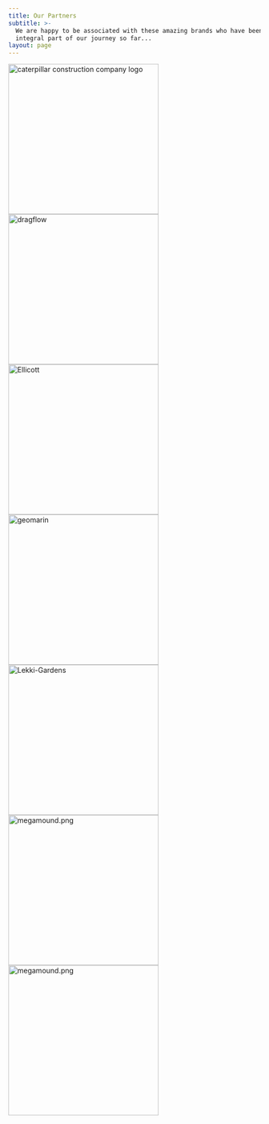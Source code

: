 ```yaml
---
title: Our Partners
subtitle: >-
  We are happy to be associated with these amazing brands who have been an
  integral part of our journey so far...
layout: page
---
```

<img src="https://fitzpatricks.netlify.app/images/CAT.png" alt="caterpillar construction company logo" width="300px"/>
<img src="https://preview--fitzpatrick-0d09c.stackbit.dev/images/dragflow.png" alt="dragflow" width="300px"/>
<img src="https://preview--fitzpatrick-0d09c.stackbit.dev/images/Ellicott.jpg" alt="Ellicott" width="300px"/>
<img src="https://preview--fitzpatrick-0d09c.stackbit.dev/images/geomarin.png" alt="geomarin" width="300px"/>
<img src="https://preview--fitzpatrick-0d09c.stackbit.dev/images/Lekki-Gardens.jpg" alt="Lekki-Gardens" width="300px"/>
<img src="https://preview--fitzpatrick-0d09c.stackbit.dev/images/megamound.png" alt="megamound.png" width="300px"/>
<img src="https://preview--fitzpatrick-0d09c.stackbit.dev/images/thesaurus%20garden.jpg" alt="megamound.png" width="300px"/>